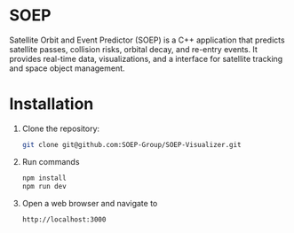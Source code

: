 # SOEP

Satellite Orbit and Event Predictor (SOEP) is a C++ application that predicts satellite passes, collision risks, orbital decay, and re-entry events. It provides real-time data, visualizations, and a interface for satellite tracking and space object management.

# Installation 

1. Clone the repository:
   ```bash
   git clone git@github.com:SOEP-Group/SOEP-Visualizer.git

2. Run commands
   ```bash
   npm install
   npm run dev
   
3. Open a web browser and navigate to
   ```bash
   http://localhost:3000
  